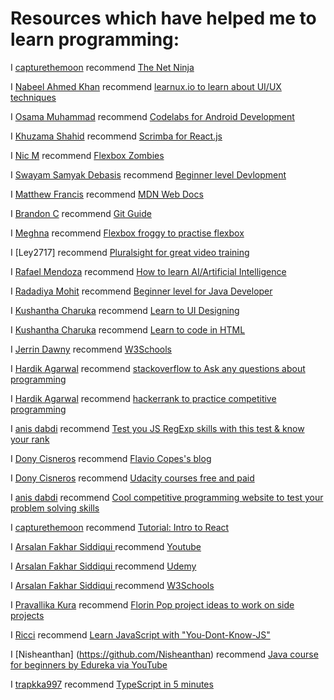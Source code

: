 # Resources which have helped me to learn programming:

<!---Follow the following format to maintain uniformity:

  I [Abhushan Adhikari Joshi](https://github.com/abhu-A-J) recommend [FreeCodeCamp](https://www.freecodecamp.org/)

--->

  I [capturethemoon](https://github.com/capturethemoon) recommend [The Net Ninja](https://www.youtube.com/channel/UCW5YeuERMmlnqo4oq8vwUpg)

I [Nabeel Ahmed Khan](https://github.com/n4beel) recommend [learnux.io to learn about UI/UX techniques](https://learnux.io)

I [Osama Muhammad](https://github.com/osamamuhammad) recommend [Codelabs for Android Development](https://codelabs.developers.google.com)

I [Khuzama Shahid](https://github.com/khuzama98) recommend [Scrimba for React.js](https://scrimba.com/g/glearnreact)

I [Nic M](https://github.com/nicm42) recommend [Flexbox Zombies](https://mastery.games/p/flexbox-zombies)

I [Swayam Samyak Debasis](https://github.com/nicm42) recommend [Beginner level Devlopment](https://www.w3schools.com/)

I [Matthew Francis](https://github.com/mafro28) recommend [MDN Web Docs](https://developer.mozilla.org/en-US/docs/Web)

I [Brandon C](https://github.com/Bculp) recommend [Git Guide](http://rogerdudler.github.io/git-guide/)

I [Meghna](https://github.com/meghnareddy1999) recommend [Flexbox froggy to practise flexbox](https://flexboxfroggy.com/)

I [Ley2717] recommend [Pluralsight for great video training ](https://app.pluralsight.com/)

I [Rafael Mendoza](https://github.com/rcode321) recommend [How to learn AI/Artificial Intelligence](https://www.edx.org/professional-certificate/microsoft-artificial-intelligence)


I [Radadiya Mohit](https://github.com/RaDaDiYaMoHiT) recommend [Beginner level for Java Developer](https://www.javatpoint.com/java-tutorial/)

I [Kushantha Charuka](https://github.com/Kushiya) recommend [Learn to UI Designing](https://learnui.design/)

I [Kushantha Charuka](https://github.com/Kushiya) recommend [Learn to code in HTML](https://www.codecademy.com/learn/learn-html)

I [Jerrin Dawny](https://github.com/Jdon707) recommend [W3Schools](https://www.w3schools.com/)

I [Hardik Agarwal](https://github.com/Hardikag17) recommend [stackoverflow to Ask any questions about programming](https://stackoverflow.com/)

I [Hardik Agarwal](https://github.com/Hardikag17) recommend [hackerrank to practice competitive programming](https://www.hackerrank.com)

I [anis dabdi](https://github.com/ansdb) recommend [Test you JS RegExp skills with this test & know your rank](play.inginf.units.it)


I [Dony Cisneros](https://github.com/donycisneros) recommend [Flavio Copes's blog](https://flaviocopes.com/)

I [Dony Cisneros](https://github.com/donycisneros) recommend [Udacity courses free and paid](https://www.udacity.com/courses/all)

I [anis dabdi](https://github.com/ansdb) recommend [Cool competitive programming website to test your problem solving skills](https://www.codewars.com)

 I [capturethemoon](https://github.com/capturethemoon) recommend [Tutorial: Intro to React](https://reactjs.org/tutorial/tutorial.html)

I [Arsalan Fakhar Siddiqui ](https://github.com/arsalanfakhar) recommend [Youtube](https://www.youtube.com/watch?v=IsLyduxZ9sc&list=PLX9Zi6XTqOKQ7TdRz0QynGIKuMV9Q2H8E)

I [Arsalan Fakhar Siddiqui ](https://github.com/arsalanfakhar) recommend [Udemy](https://www.udemy.com/course/android-architecture-componentsmvvm-with-dagger-retrofit/)

I [Arsalan Fakhar Siddiqui ](https://github.com/arsalanfakhar) recommend [W3Schools](https://www.w3schools.com/sql/)

I [Pravallika Kura](https://github.com/PravallikaKura) recommend [Florin Pop project ideas to work on side projects](https://github.com/florinpop17/app-ideas)


I [Ricci](https://github.com/riccikl) recommend [Learn JavaScript with "You-Dont-Know-JS"](https://github.com/getify/You-Dont-Know-JS)

I [Nisheanthan] (https://github.com/Nisheanthan) recommend [Java course for beginners by Edureka via YouTube](https://www.youtube.com/watch?v=hBh_CC5y8-s)

I [trapkka997](https://github.com/trapkka997) recommend [TypeScript in 5 minutes](https://www.typescriptlang.org/docs/handbook/typescript-in-5-minutes.html)

